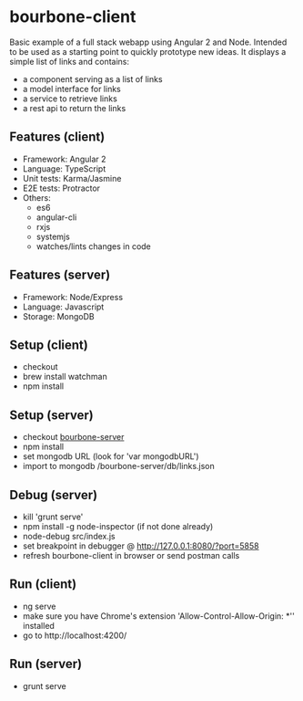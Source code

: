 # bourbone-client
Basic example of a full stack webapp using Angular 2 and Node. Intended to be used as a starting point to quickly prototype new ideas. It displays a simple list of links and contains:

* a component serving as a list of links
* a model interface for links
* a service to retrieve links
* a rest api to return the links

## Features (client)
* Framework: Angular 2
* Language: TypeScript
* Unit tests: Karma/Jasmine
* E2E tests: Protractor
* Others:
  * es6
  * angular-cli
  * rxjs
  * systemjs
  * watches/lints changes in code

## Features (server)
* Framework: Node/Express
* Language: Javascript
* Storage: MongoDB

## Setup (client)
* checkout
* brew install watchman
* npm install

## Setup (server)
* checkout [bourbone-server](https://github.com/cguillemette/bourbone-server)
* npm install
* set mongodb URL (look for 'var mongodbURL')
* import to mongodb /bourbone-server/db/links.json

## Debug (server)
* kill 'grunt serve'
* npm install -g node-inspector (if not done already)
* node-debug src/index.js
* set breakpoint in debugger @ http://127.0.0.1:8080/?port=5858
* refresh bourbone-client in browser or send postman calls

## Run (client)
* ng serve
* make sure you have Chrome's extension 'Allow-Control-Allow-Origin: *'' installed
* go to http://localhost:4200/

## Run (server)
* grunt serve